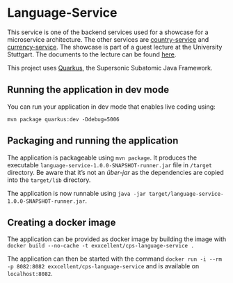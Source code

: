 # Language-Service

This service is one of the backend services used for a showcase for a microservice architecture.
The other services are [country-service](https://github.com/bettercodepaul/microservice-country-service) and [currency-service](https://github.com/bettercodepaul/microservice-currency-service). The showcase is part of a guest lecture at the University Stuttgart. The documents to the lecture can be found [here](https://github.com/bettercodepaul/microservices-kubernetes-docs).

This project uses [Quarkus](https://quarkus.io/), the Supersonic Subatomic Java Framework.

## Running the application in dev mode

You can run your application in dev mode that enables live coding using:
```
mvn package quarkus:dev -Ddebug=5006
```

## Packaging and running the application

The application is packageable using `mvn package`.
It produces the executable `language-service-1.0.0-SNAPSHOT-runner.jar` file in `/target` directory.
Be aware that it’s not an _über-jar_ as the dependencies are copied into the `target/lib` directory.

The application is now runnable using `java -jar target/language-service-1.0.0-SNAPSHOT-runner.jar`.

## Creating a docker image
The application can be provided as docker image by building the image with `docker build --no-cache -t exxcellent/cps-language-service .`

The application can then be started with the command `docker run -i --rm -p 8082:8082 exxcellent/cps-language-service` and is available on `localhost:8082`.

